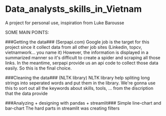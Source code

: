# Data_analysts_skills_in_Vietnam
 A project for personal use, inspiration from Luke Barousse
 
SOME MAIN POINTS:

###Getting the data### (Serpapi.com)
Google job is the target for this project since it collect data from all other job sites (Linkedin, topcv, vietnamwork... you name it)
However, the information is displayed in a summarized manner so it's difficult to create a spider and scraping all those links.
In the meantime, serpapi provide us an api code to collect those data easily. So this is the final choice.

###Cleaning the data### (NLTK library)
NLTK library help spliting long strings into seperated words and put them in the library. We're gonna use this to sort out all the keywords about skills, tools, ... from the discription that the data provide

###Analyzing + designing with pandas + streamlit###
Simple line-chart and bar-chart
The hard parts in streamlit was creating filters
